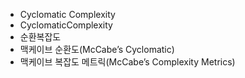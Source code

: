 - Cyclomatic Complexity
- CyclomaticComplexity
- 순환복잡도
- 맥케이브 순환도(McCabe’s Cyclomatic)
- 맥케이브 복잡도 메트릭(McCabe’s Complexity Metrics)